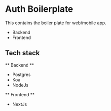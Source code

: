 # Auth Boilerplate

This contains the boiler plate for web/mobile app. 
* Backend
* Frontend

## Tech stack

** Backend **
* Postgres
* Koa
* NodeJs

** Frontend **
* NextJs
